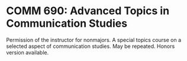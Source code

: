 # COMM 690: Advanced Topics in Communication Studies

Permission of the instructor for nonmajors. A special topics course on a selected aspect of communication studies. May be repeated. Honors version available.